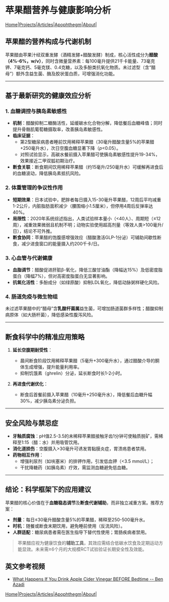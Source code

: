# 苹果醋营养与健康影响分析

[Home](/README.md)|[Projects](/projects.md)|[Articles](/articles.md)|[Apophthegm](/apophthegm.md)|[About](/about.md)|

## 苹果醋的营养构成与代谢机制  
苹果醋由苹果汁经双重发酵（酒精发酵+醋酸发酵）制成，核心活性成分为**醋酸（4%-6%，w/v）**，同时含微量营养素：每100毫升提供21千卡能量、73毫克钾、7毫克钙、5毫克镁、0.4克糖，以及多酚类抗氧化物质。未过滤型（含“醋母”）额外含益生菌、酶及胶状蛋白质，可增强消化功能。  

---

## 基于最新研究的健康效应分析  
### **1. 血糖调控与胰岛素敏感性**  
- **机制**：醋酸抑制二糖酶活性，延缓碳水化合物分解，降低餐后血糖峰值；同时提升骨骼肌葡萄糖摄取率，改善胰岛素敏感性。  
- **临床证据**：  
  - 第2型糖尿病患者睡前饮用稀释苹果醋（30毫升醋酸含量5%的苹果醋+250毫升水），次日空腹血糖显著下降（*p*<0.05）。  
  - 对照试验显示，高碳水餐前摄入苹果醋可使胰岛素敏感性提升19-34%，效果接近二甲双胍初期治疗。  
- **断食关联**：断食期间饮用稀释苹果醋（约15毫升/250毫升水）可缓解再进食后的血糖波动，降低胰岛素抵抗风险。  

### **2. 体重管理的争议性作用**  
- **短期效果**：日本试验中，肥胖者每日摄入15-30毫升苹果醋，12周后平均减重1-2公斤，内脏脂肪面积减少（腰围缩小1.5厘米），但停用4周后反弹率达40%。  
- **局限性**：2020年系统综述指出，人类试验样本量小（<40人）、周期短（≤12周），减重效果微弱且机制不明；动物实验使用超高剂量（等效人类>100毫升/日），结论不可外推。  
- **断食协同**：苹果醋的饱腹感增强效应（醋酸激活GLP-1分泌）可辅助间歇性断食，减少进食窗口的能量摄入约200千卡/日。  

### **3. 心血管与代谢健康**  
- **血脂调节**：醋酸促进肝脏β-氧化，降低三酸甘油酯（降幅达15%）及低密度脂蛋白（降幅7%），但对高密度脂蛋白无显著影响。  
- **抗氧化活性**：多酚成分（如绿原酸）抑制LDL氧化，降低动脉粥样硬化风险。  

### **4. 肠道免疫与微生物组**  
未过滤苹果醋中的“醋母”含**乳酸杆菌属**益生菌，可增加肠道菌群多样性；醋酸抑制病原体（如大肠杆菌），降低感染性腹泻风险。  

---

## 断食科学中的精准应用策略  
1. **延长空腹期耐受性**：  
   - 晨间断食阶段饮用稀释苹果醋（5毫升+300毫升水），通过醋酸介导的酮体生成增强，提升能量利用率。  
   - 抑制饥饿素（ghrelin）分泌，延长断食时长1-2小时。  

2. **再进食代谢优化**：  
   - 断食后首餐前摄入苹果醋（10毫升+250毫升水），降低餐后血糖升幅30%，减少胰岛素分泌负担。  

---

## 安全风险与禁忌症  
- **牙釉质腐蚀**：pH值2.5-3.5的未稀释苹果醋接触牙齿1分钟可使釉质脱矿，需稀释至1:15（醋：水）并用吸管饮用。  
- **消化道损伤**：空腹摄入>30毫升可诱发胃黏膜炎症，胃溃疡患者禁用。  
- **药物相互作用**：  
  - 增强利尿剂（如呋塞米）的排钾作用，引发低血钾（<3.5 mmol/L）；  
  - 干扰降糖药（如胰岛素）疗效，需监测血糖避免低血糖。  

---

## 结论：科学框架下的应用建议  
苹果醋的核心价值在于**血糖稳态调节**及**断食代谢辅助**，而非独立减重方案。推荐方案：  
- **剂量**：每日≤30毫升醋酸含量5%的苹果醋，稀释至250-500毫升水。  
- **时机**：随餐或断食末期饮用，避免睡前使用（反流风险）。  
- **人群适配**：糖尿病患者需在医生指导下替代性使用；胃肠疾病者禁用。  

> 苹果醋应视为健康饮食的**辅助工具**，其效应需结合低碳水饮食及定期运动方能显效。未来需≥6个月的大规模RCT试验验证长期安全性及效能。

## 英文参考视频
- [What Happens If You Drink Apple Cider Vinegar BEFORE Bedtime -- Ben Azadi](https://www.youtube.com/watch?v=LuCWDqlPLeI)    

[Home](/README.md)|[Projects](/projects.md)|[Articles](/articles.md)|[Apophthegm](/apophthegm.md)|[About](/about.md)|
